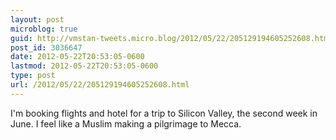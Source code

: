 ```yaml
---
layout: post
microblog: true
guid: http://vmstan-tweets.micro.blog/2012/05/22/205129194605252608.html
post_id: 3036647
date: 2012-05-22T20:53:05-0600
lastmod: 2012-05-22T20:53:05-0600
type: post
url: /2012/05/22/205129194605252608.html
---
```

I'm booking flights and hotel for a trip to Silicon Valley, the second week in June. I feel like a Muslim making a pilgrimage to Mecca.
